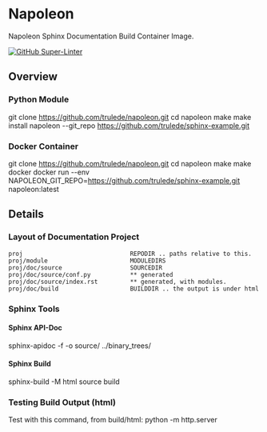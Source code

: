 # Napoleon

Napoleon Sphinx Documentation Build Container Image.

[![GitHub Super-Linter](https://github.com/trulede/napoleon/workflows/Lint%20Code%20Base/badge.svg)](https://github.com/marketplace/actions/super-linter)

## Overview

### Python Module

git clone https://github.com/trulede/napoleon.git
cd napoleon
make
make install
napoleon --git_repo https://github.com/trulede/sphinx-example.git

### Docker Container

git clone https://github.com/trulede/napoleon.git
cd napoleon
make
make docker
docker run --env NAPOLEON_GIT_REPO=https://github.com/trulede/sphinx-example.git napoleon:latest


## Details

### Layout of Documentation Project

    proj                              REPODIR .. paths relative to this.
    proj/module                       MODULEDIRS
    proj/doc/source                   SOURCEDIR
    proj/doc/source/conf.py           ** generated
    proj/doc/source/index.rst         ** generated, with modules.
    proj/doc/build                    BUILDDIR .. the output is under html


### Sphinx Tools

#### Sphinx API-Doc

sphinx-apidoc -f -o source/ ../binary_trees/


#### Sphinx Build

sphinx-build -M html source build


### Testing Build Output (html)

Test with this command, from build/html:
    python -m http.server
